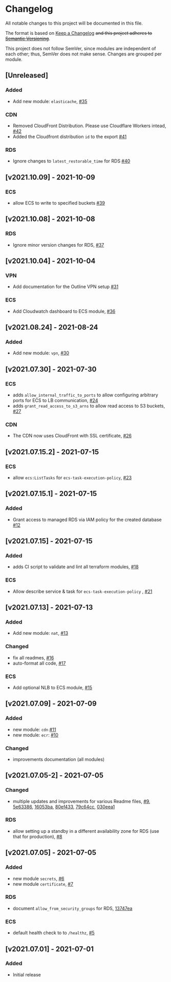 # Changelog
All notable changes to this project will be documented in this file.

The format is based on [Keep a Changelog](https://keepachangelog.com/en/1.0.0/) ~~and this project adheres to [Semantic Versioning](https://semver.org/spec/v2.0.0)~~.

This project does not follow SemVer, since modules are independent of each other; thus, SemVer does not make sense. Changes are grouped per module.


## [Unreleased]
### Added
- Add new module: `elasticache`, [#35](https://github.com/dbl-works/terraform/pull/35)
### CDN
- Removed CloudFront Distribution. Please use Cloudflare Workers intead, [#42](https://github.com/dbl-works/terraform/pull/42)
- Added the Cloudfront distribution `id` to the export [#41](https://github.com/dbl-works/terraform/pull/41)
### RDS
- Ignore changes to `latest_restorable_time` for RDS [#40](https://github.com/dbl-works/terraform/pull/40)

## [v2021.10.09] - 2021-10-09
### ECS
- allow ECS to write to specified buckets [#39](https://github.com/dbl-works/terraform/pull/39)

## [v2021.10.08] - 2021-10-08
### RDS
- Ignore minor version changes for RDS, [#37](https://github.com/dbl-works/terraform/pull/37)

## [v2021.10.04] - 2021-10-04
### VPN
- Add documentation for the Outline VPN setup [#31](https://github.com/dbl-works/terraform/pull/31)
### ECS
- Add Cloudwatch dashboard to ECS module, [#36](https://github.com/dbl-works/terraform/pull/36)

## [v2021.08.24] - 2021-08-24
### Added
- Add new module: `vpn`, [#30](https://github.com/dbl-works/terraform/pull/30)

## [v2021.07.30] - 2021-07-30
### ECS
- adds `allow_internal_traffic_to_ports` to allow configuring arbitrary ports for ECS to LB communication, [#24](https://github.com/dbl-works/terraform/pull/24)
- adds `grant_read_access_to_s3_arns` to allow read access to S3 buckets, [#27](https://github.com/dbl-works/terraform/pull/27)
### CDN
- The CDN now uses CloudFront with SSL certificate, [#26](https://github.com/dbl-works/terraform/pull/26)


## [v2021.07.15.2] - 2021-07-15
### ECS
- allow `ecs:ListTasks` for `ecs-task-execution-policy`, [#23](https://github.com/dbl-works/terraform/pull/23/)


## [v2021.07.15.1] - 2021-07-15
### Added
- Grant access to managed RDS via IAM policy for the created database [#12](https://github.com/dbl-works/terraform/pull/12)


## [v2021.07.15] - 2021-07-15
### Added
- adds CI script to validate and lint all terraform modules, [#18](https://github.com/dbl-works/terraform/pull/18)
### ECS
- Allow describe service & task for `ecs-task-execution-policy` , [#21](https://github.com/dbl-works/terraform/pull/21)


## [v2021.07.13] - 2021-07-13
### Added
- Add new module: `nat`, [#13](https://github.com/dbl-works/terraform/pull/13)
### Changed
- fix all readmes, [#16](https://github.com/dbl-works/terraform/pull/16)
- auto-format all code, [#17](https://github.com/dbl-works/terraform/pull/17)
### ECS
- Add optional NLB to ECS module, [#15](https://github.com/dbl-works/terraform/pull/15)


## [v2021.07.09] - 2021-07-09
### Added
- new module: `cdn` [#11](https://github.com/dbl-works/terraform/pull/11)
- new module: `ecr`: [#10](https://github.com/dbl-works/terraform/pull/10)
### Changed
- improvements documentation (all modules)


## [v2021.07.05-2] - 2021-07-05
### Changed
- multiple updates and improvements for various Readme files, [#9](https://github.com/dbl-works/terraform/pull/9), [5e63386](https://github.com/dbl-works/terraform/commit/5e63386c4d1ec42b33993aeb073db9e9db868713), [16053ba](https://github.com/dbl-works/terraform/commit/16053ba8e12e8441dd642001a3e3f8859933beb3), [80ef433](https://github.com/dbl-works/terraform/commit/80ef433ebb7f179a930f84e3f3bdfa6b4476bc7e), [79c64cc](https://github.com/dbl-works/terraform/commit/79c64cc134b017049f0f138bbd2744758e6f2216), [030eea1](https://github.com/dbl-works/terraform/commit/030eea1ca3e092a94931e191dc73bac9783f273f)
### RDS
- allow setting up a standby in a different availability zone for RDS (use that for production), [#8](https://github.com/dbl-works/terraform/pull/8)


## [v2021.07.05] - 2021-07-05
### Added
- new module `secrets`, [#6](https://github.com/dbl-works/terraform/pull/6)
- new module `certificate`, [#7](https://github.com/dbl-works/terraform/pull/7)
### RDS
- document `allow_from_security_groups` for RDS, [13747ea](https://github.com/dbl-works/terraform/commit/13747ea6a04912d0f9ea16ec3700e101b6496e1b)
### ECS
- default health check to to `/healthz`, [#5](https://github.com/dbl-works/terraform/pull/5)

## [v2021.07.01] - 2021-07-01
### Added
- Initial release

